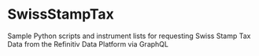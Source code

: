 # SwissStampTax
Sample Python scripts and instrument lists for requesting Swiss Stamp Tax Data from the Refinitiv Data Platform via GraphQL 

